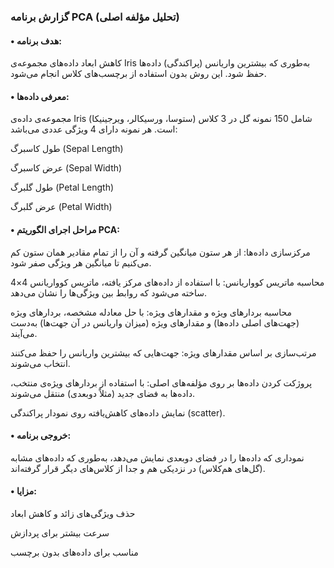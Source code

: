 
### گزارش  برنامه PCA (تحلیل مؤلفه اصلی)
#### • هدف برنامه:
کاهش ابعاد داده‌های مجموعه‌ی Iris به‌طوری که بیشترین واریانس (پراکندگی) داده‌ها حفظ شود. این روش بدون استفاده از برچسب‌های کلاس انجام می‌شود.

#### • معرفی داده‌ها:
مجموعه‌ی داده‌ی Iris شامل 150 نمونه گل در 3 کلاس (ستوسا، ورسیکالر، ویرجینیکا) است. هر نمونه دارای 4 ویژگی عددی می‌باشد:

طول کاسبرگ (Sepal Length)

عرض کاسبرگ (Sepal Width)

طول گلبرگ (Petal Length)

عرض گلبرگ (Petal Width)

#### • مراحل اجرای الگوریتم PCA:
مرکزسازی داده‌ها: از هر ستون میانگین گرفته و آن را از تمام مقادیر همان ستون کم می‌کنیم تا میانگین هر ویژگی صفر شود.

محاسبه ماتریس کوواریانس: با استفاده از داده‌های مرکز یافته، ماتریس کوواریانس 4×4 ساخته می‌شود که روابط بین ویژگی‌ها را نشان می‌دهد.

محاسبه بردارهای ویژه و مقدارهای ویژه: با حل معادله مشخصه، بردارهای ویژه (جهت‌های اصلی داده‌ها) و مقدارهای ویژه (میزان واریانس در آن جهت‌ها) به‌دست می‌آیند.

مرتب‌سازی بر اساس مقدارهای ویژه: جهت‌هایی که بیشترین واریانس را حفظ می‌کنند انتخاب می‌شوند.

پروژکت کردن داده‌ها بر روی مؤلفه‌های اصلی: با استفاده از بردارهای ویژه‌ی منتخب، داده‌ها به فضای جدید (مثلاً دوبعدی) منتقل می‌شوند.

نمایش داده‌های کاهش‌یافته روی نمودار پراکندگی (scatter).

#### • خروجی برنامه:
نموداری که داده‌ها را در فضای دوبعدی نمایش می‌دهد، به‌طوری که داده‌های مشابه (گل‌های هم‌کلاس) در نزدیکی هم و جدا از کلاس‌های دیگر قرار گرفته‌اند.

#### • مزایا:
حذف ویژگی‌های زائد و کاهش ابعاد

سرعت بیشتر برای پردازش

مناسب برای داده‌های بدون برچسب

